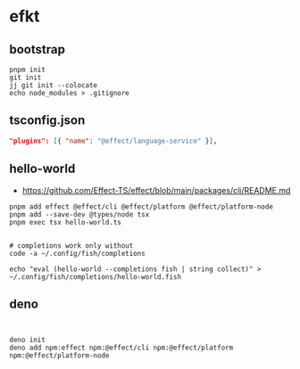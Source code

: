 # efkt

## bootstrap

```fish
pnpm init
git init
jj git init --colocate
echo node_modules > .gitignore
```

## tsconfig.json

```json
"plugins": [{ "name": "@effect/language-service" }],
```

## hello-world

* <https://github.com/Effect-TS/effect/blob/main/packages/cli/README.md>

```fish
pnpm add effect @effect/cli @effect/platform @effect/platform-node
pnpm add --save-dev @types/node tsx
pnpm exec tsx hello-world.ts


# completions work only without
code -a ~/.config/fish/completions

echo "eval (hello-world --completions fish | string collect)" > ~/.config/fish/completions/hello-world.fish

```

## deno

```fish


deno init
deno add npm:effect npm:@effect/cli npm:@effect/platform npm:@effect/platform-node

```
